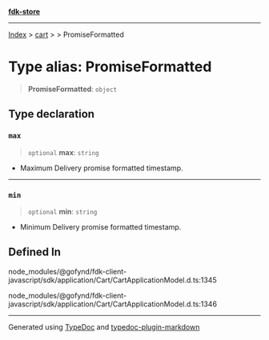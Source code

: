 [**fdk-store**](../../../README.md)
***

[Index](../../../API.md) > [cart](../../README.md) > [<internal>](../README.md) > PromiseFormatted

# Type alias: PromiseFormatted

> **PromiseFormatted**: `object`

## Type declaration

### `max`

> `optional` **max**: `string`

- Maximum Delivery promise formatted timestamp.

***

### `min`

> `optional` **min**: `string`

- Minimum Delivery promise formatted timestamp.

## Defined In

node\_modules/@gofynd/fdk-client-javascript/sdk/application/Cart/CartApplicationModel.d.ts:1345

node\_modules/@gofynd/fdk-client-javascript/sdk/application/Cart/CartApplicationModel.d.ts:1346

***
Generated using [TypeDoc](https://typedoc.org/) and [typedoc-plugin-markdown](https://www.npmjs.com/package/typedoc-plugin-markdown)
